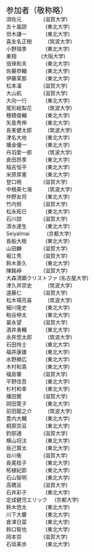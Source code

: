 <span style="font-size: 150%; color: black;">参加者（敬称略）</span>
<br>
須佐元&nbsp;&nbsp;&nbsp;&nbsp;&nbsp;&nbsp;&nbsp;&nbsp;&nbsp;&nbsp;&nbsp;&nbsp;&nbsp;&nbsp; (滋賀大学)<br>
五十嵐諒&nbsp;&nbsp;&nbsp;&nbsp;&nbsp;&nbsp;&nbsp;&nbsp;&nbsp;&nbsp;&nbsp;&nbsp; (東北大学)<br>
但木謙一&nbsp;&nbsp;&nbsp;&nbsp;&nbsp;&nbsp;&nbsp;&nbsp;&nbsp;&nbsp;&nbsp;&nbsp; (東北大学)<br>
喜友名正樹&nbsp;&nbsp;&nbsp;&nbsp;&nbsp;&nbsp;&nbsp;&nbsp;&nbsp;&nbsp; (筑波大学)<br>
小野瑞季&nbsp;&nbsp;&nbsp;&nbsp;&nbsp;&nbsp;&nbsp;&nbsp;&nbsp;&nbsp;&nbsp;&nbsp; (東北大学)<br>
東翔&nbsp;&nbsp;&nbsp;&nbsp;&nbsp;&nbsp;&nbsp;&nbsp;&nbsp;&nbsp;&nbsp;&nbsp;&nbsp;&nbsp;&nbsp;&nbsp; (大阪大学)<br>
徂徠和夫&nbsp;&nbsp;&nbsp;&nbsp;&nbsp;&nbsp;&nbsp;&nbsp;&nbsp;&nbsp;&nbsp;&nbsp; (東北大学)<br>
佐藤恭輔&nbsp;&nbsp;&nbsp;&nbsp;&nbsp;&nbsp;&nbsp;&nbsp;&nbsp;&nbsp;&nbsp;&nbsp; (東北大学)<br>
伊藤茉那&nbsp;&nbsp;&nbsp;&nbsp;&nbsp;&nbsp;&nbsp;&nbsp;&nbsp;&nbsp;&nbsp;&nbsp; (東北大学)<br>
松本凜&nbsp;&nbsp;&nbsp;&nbsp;&nbsp;&nbsp;&nbsp;&nbsp;&nbsp;&nbsp;&nbsp;&nbsp;&nbsp;&nbsp; (滋賀大学)<br>
大山航&nbsp;&nbsp;&nbsp;&nbsp;&nbsp;&nbsp;&nbsp;&nbsp;&nbsp;&nbsp;&nbsp;&nbsp;&nbsp;&nbsp; (滋賀大学)<br>
大向一行&nbsp;&nbsp;&nbsp;&nbsp;&nbsp;&nbsp;&nbsp;&nbsp;&nbsp;&nbsp;&nbsp;&nbsp; (東北大学)<br>
尾形絵梨花&nbsp;&nbsp;&nbsp;&nbsp;&nbsp;&nbsp;&nbsp;&nbsp;&nbsp;&nbsp; (筑波大学)<br>
穂積俊輔&nbsp;&nbsp;&nbsp;&nbsp;&nbsp;&nbsp;&nbsp;&nbsp;&nbsp;&nbsp;&nbsp;&nbsp; (東北大学)<br>
矢島秀伸&nbsp;&nbsp;&nbsp;&nbsp;&nbsp;&nbsp;&nbsp;&nbsp;&nbsp;&nbsp;&nbsp;&nbsp; (東北大学)<br>
長峯健太郎&nbsp;&nbsp;&nbsp;&nbsp;&nbsp;&nbsp;&nbsp;&nbsp;&nbsp;&nbsp; (筑波大学)<br>
津名大地&nbsp;&nbsp;&nbsp;&nbsp;&nbsp;&nbsp;&nbsp;&nbsp;&nbsp;&nbsp;&nbsp;&nbsp; (東北大学)<br>
播金優一&nbsp;&nbsp;&nbsp;&nbsp;&nbsp;&nbsp;&nbsp;&nbsp;&nbsp;&nbsp;&nbsp;&nbsp; (東北大学)<br>
丹羽愛一郎&nbsp;&nbsp;&nbsp;&nbsp;&nbsp;&nbsp;&nbsp;&nbsp;&nbsp;&nbsp; (筑波大学)<br>
倉田昂季&nbsp;&nbsp;&nbsp;&nbsp;&nbsp;&nbsp;&nbsp;&nbsp;&nbsp;&nbsp;&nbsp;&nbsp; (東北大学)<br>
稲吉恒平&nbsp;&nbsp;&nbsp;&nbsp;&nbsp;&nbsp;&nbsp;&nbsp;&nbsp;&nbsp;&nbsp;&nbsp; (東北大学)<br>
米原厚憲&nbsp;&nbsp;&nbsp;&nbsp;&nbsp;&nbsp;&nbsp;&nbsp;&nbsp;&nbsp;&nbsp;&nbsp; (東北大学)<br>
登口暁&nbsp;&nbsp;&nbsp;&nbsp;&nbsp;&nbsp;&nbsp;&nbsp;&nbsp;&nbsp;&nbsp;&nbsp;&nbsp;&nbsp; (滋賀大学)<br>
中根美七海&nbsp;&nbsp;&nbsp;&nbsp;&nbsp;&nbsp;&nbsp;&nbsp;&nbsp;&nbsp; (筑波大学)<br>
仲野友将&nbsp;&nbsp;&nbsp;&nbsp;&nbsp;&nbsp;&nbsp;&nbsp;&nbsp;&nbsp;&nbsp;&nbsp; (東北大学)<br>
竹内努&nbsp;&nbsp;&nbsp;&nbsp;&nbsp;&nbsp;&nbsp;&nbsp;&nbsp;&nbsp;&nbsp;&nbsp;&nbsp;&nbsp; (滋賀大学)<br>
松永拓巳&nbsp;&nbsp;&nbsp;&nbsp;&nbsp;&nbsp;&nbsp;&nbsp;&nbsp;&nbsp;&nbsp;&nbsp; (東北大学)<br>
石川諒&nbsp;&nbsp;&nbsp;&nbsp;&nbsp;&nbsp;&nbsp;&nbsp;&nbsp;&nbsp;&nbsp;&nbsp;&nbsp;&nbsp; (滋賀大学)<br>
清水達生&nbsp;&nbsp;&nbsp;&nbsp;&nbsp;&nbsp;&nbsp;&nbsp;&nbsp;&nbsp;&nbsp;&nbsp; (東北大学)<br>
SeiyaImai&nbsp;&nbsp;&nbsp;&nbsp;&nbsp;&nbsp;&nbsp;&nbsp;&nbsp;&nbsp;&nbsp; (京都大学)<br>
長船大樹&nbsp;&nbsp;&nbsp;&nbsp;&nbsp;&nbsp;&nbsp;&nbsp;&nbsp;&nbsp;&nbsp;&nbsp; (東北大学)<br>
山田麟&nbsp;&nbsp;&nbsp;&nbsp;&nbsp;&nbsp;&nbsp;&nbsp;&nbsp;&nbsp;&nbsp;&nbsp;&nbsp;&nbsp; (滋賀大学)<br>
堀江秀&nbsp;&nbsp;&nbsp;&nbsp;&nbsp;&nbsp;&nbsp;&nbsp;&nbsp;&nbsp;&nbsp;&nbsp;&nbsp;&nbsp; (滋賀大学)<br>
鈴木善久&nbsp;&nbsp;&nbsp;&nbsp;&nbsp;&nbsp;&nbsp;&nbsp;&nbsp;&nbsp;&nbsp;&nbsp; (東北大学)<br>
陳銘崢&nbsp;&nbsp;&nbsp;&nbsp;&nbsp;&nbsp;&nbsp;&nbsp;&nbsp;&nbsp;&nbsp;&nbsp;&nbsp;&nbsp; (滋賀大学)<br>
大森清顕クリストファ (名古屋大学)<br>
津久井崇史&nbsp;&nbsp;&nbsp;&nbsp;&nbsp;&nbsp;&nbsp;&nbsp;&nbsp;&nbsp; (筑波大学)<br>
遠藤仁&nbsp;&nbsp;&nbsp;&nbsp;&nbsp;&nbsp;&nbsp;&nbsp;&nbsp;&nbsp;&nbsp;&nbsp;&nbsp;&nbsp; (滋賀大学)<br>
松木場亮喜&nbsp;&nbsp;&nbsp;&nbsp;&nbsp;&nbsp;&nbsp;&nbsp;&nbsp;&nbsp; (筑波大学)<br>
細川隆史&nbsp;&nbsp;&nbsp;&nbsp;&nbsp;&nbsp;&nbsp;&nbsp;&nbsp;&nbsp;&nbsp;&nbsp; (東北大学)<br>
粕谷伸太&nbsp;&nbsp;&nbsp;&nbsp;&nbsp;&nbsp;&nbsp;&nbsp;&nbsp;&nbsp;&nbsp;&nbsp; (東北大学)<br>
冨永望&nbsp;&nbsp;&nbsp;&nbsp;&nbsp;&nbsp;&nbsp;&nbsp;&nbsp;&nbsp;&nbsp;&nbsp;&nbsp;&nbsp; (滋賀大学)<br>
酒井勇輔&nbsp;&nbsp;&nbsp;&nbsp;&nbsp;&nbsp;&nbsp;&nbsp;&nbsp;&nbsp;&nbsp;&nbsp; (東北大学)<br>
永井悠太郎&nbsp;&nbsp;&nbsp;&nbsp;&nbsp;&nbsp;&nbsp;&nbsp;&nbsp;&nbsp; (筑波大学)<br>
石田怜士&nbsp;&nbsp;&nbsp;&nbsp;&nbsp;&nbsp;&nbsp;&nbsp;&nbsp;&nbsp;&nbsp;&nbsp; (東北大学)<br>
福井康雄&nbsp;&nbsp;&nbsp;&nbsp;&nbsp;&nbsp;&nbsp;&nbsp;&nbsp;&nbsp;&nbsp;&nbsp; (東北大学)<br>
水野勝広&nbsp;&nbsp;&nbsp;&nbsp;&nbsp;&nbsp;&nbsp;&nbsp;&nbsp;&nbsp;&nbsp;&nbsp; (東北大学)<br>
木村和貴&nbsp;&nbsp;&nbsp;&nbsp;&nbsp;&nbsp;&nbsp;&nbsp;&nbsp;&nbsp;&nbsp;&nbsp; (東北大学)<br>
福島肇&nbsp;&nbsp;&nbsp;&nbsp;&nbsp;&nbsp;&nbsp;&nbsp;&nbsp;&nbsp;&nbsp;&nbsp;&nbsp;&nbsp; (滋賀大学)<br>
平野信吾&nbsp;&nbsp;&nbsp;&nbsp;&nbsp;&nbsp;&nbsp;&nbsp;&nbsp;&nbsp;&nbsp;&nbsp; (東北大学)<br>
杉村和幸&nbsp;&nbsp;&nbsp;&nbsp;&nbsp;&nbsp;&nbsp;&nbsp;&nbsp;&nbsp;&nbsp;&nbsp; (東北大学)<br>
播田實&nbsp;&nbsp;&nbsp;&nbsp;&nbsp;&nbsp;&nbsp;&nbsp;&nbsp;&nbsp;&nbsp;&nbsp;&nbsp;&nbsp; (滋賀大学)<br>
岡田寛子&nbsp;&nbsp;&nbsp;&nbsp;&nbsp;&nbsp;&nbsp;&nbsp;&nbsp;&nbsp;&nbsp;&nbsp; (東北大学)<br>
前田龍之介&nbsp;&nbsp;&nbsp;&nbsp;&nbsp;&nbsp;&nbsp;&nbsp;&nbsp;&nbsp; (筑波大学)<br>
豊内大輔&nbsp;&nbsp;&nbsp;&nbsp;&nbsp;&nbsp;&nbsp;&nbsp;&nbsp;&nbsp;&nbsp;&nbsp; (東北大学)<br>
桐原崇亘&nbsp;&nbsp;&nbsp;&nbsp;&nbsp;&nbsp;&nbsp;&nbsp;&nbsp;&nbsp;&nbsp;&nbsp; (東北大学)<br>
釣部通&nbsp;&nbsp;&nbsp;&nbsp;&nbsp;&nbsp;&nbsp;&nbsp;&nbsp;&nbsp;&nbsp;&nbsp;&nbsp;&nbsp; (滋賀大学)<br>
横山将汰&nbsp;&nbsp;&nbsp;&nbsp;&nbsp;&nbsp;&nbsp;&nbsp;&nbsp;&nbsp;&nbsp;&nbsp; (東北大学)<br>
辰己賢太&nbsp;&nbsp;&nbsp;&nbsp;&nbsp;&nbsp;&nbsp;&nbsp;&nbsp;&nbsp;&nbsp;&nbsp; (東北大学)<br>
谷川衝&nbsp;&nbsp;&nbsp;&nbsp;&nbsp;&nbsp;&nbsp;&nbsp;&nbsp;&nbsp;&nbsp;&nbsp;&nbsp;&nbsp; (滋賀大学)<br>
長尾桂子&nbsp;&nbsp;&nbsp;&nbsp;&nbsp;&nbsp;&nbsp;&nbsp;&nbsp;&nbsp;&nbsp;&nbsp; (東北大学)<br>
柘植紀節&nbsp;&nbsp;&nbsp;&nbsp;&nbsp;&nbsp;&nbsp;&nbsp;&nbsp;&nbsp;&nbsp;&nbsp; (東北大学)<br>
石山智明&nbsp;&nbsp;&nbsp;&nbsp;&nbsp;&nbsp;&nbsp;&nbsp;&nbsp;&nbsp;&nbsp;&nbsp; (東北大学)<br>
高橋亘&nbsp;&nbsp;&nbsp;&nbsp;&nbsp;&nbsp;&nbsp;&nbsp;&nbsp;&nbsp;&nbsp;&nbsp;&nbsp;&nbsp; (滋賀大学)<br>
石井彩子&nbsp;&nbsp;&nbsp;&nbsp;&nbsp;&nbsp;&nbsp;&nbsp;&nbsp;&nbsp;&nbsp;&nbsp; (東北大学)<br>
定成健児エリック&nbsp;&nbsp;&nbsp;&nbsp; (京都大学)<br>
鈴木悠太&nbsp;&nbsp;&nbsp;&nbsp;&nbsp;&nbsp;&nbsp;&nbsp;&nbsp;&nbsp;&nbsp;&nbsp; (東北大学)<br>
川下大響&nbsp;&nbsp;&nbsp;&nbsp;&nbsp;&nbsp;&nbsp;&nbsp;&nbsp;&nbsp;&nbsp;&nbsp; (東北大学)<br>
倉澤日菜&nbsp;&nbsp;&nbsp;&nbsp;&nbsp;&nbsp;&nbsp;&nbsp;&nbsp;&nbsp;&nbsp;&nbsp; (東北大学)<br>
鈴口智也&nbsp;&nbsp;&nbsp;&nbsp;&nbsp;&nbsp;&nbsp;&nbsp;&nbsp;&nbsp;&nbsp;&nbsp; (東北大学)<br>
岡本崇&nbsp;&nbsp;&nbsp;&nbsp;&nbsp;&nbsp;&nbsp;&nbsp;&nbsp;&nbsp;&nbsp;&nbsp;&nbsp;&nbsp; (滋賀大学)<br>
石垣美歩&nbsp;&nbsp;&nbsp;&nbsp;&nbsp;&nbsp;&nbsp;&nbsp;&nbsp;&nbsp;&nbsp;&nbsp; (東北大学)<br>
